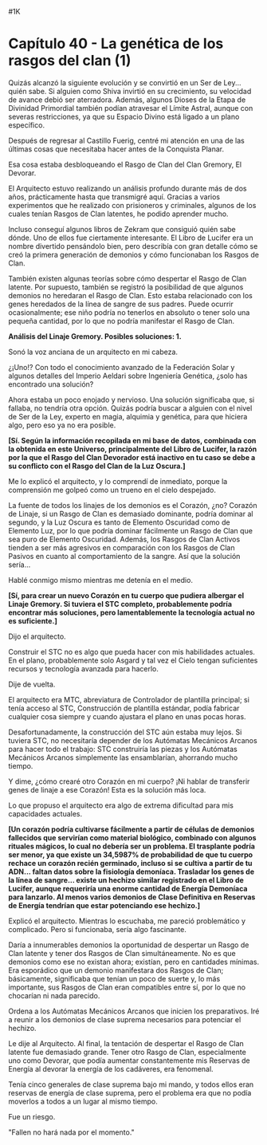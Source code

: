 
#1K 

# Capítulo 40 - La genética de los rasgos del clan (1)


Quizás alcanzó la siguiente evolución y se convirtió en un Ser de Ley... quién sabe. Si alguien como Shiva invirtió en su crecimiento, su velocidad de avance debió ser aterradora. Además, algunos Dioses de la Etapa de Divinidad Primordial también podían atravesar el Límite Astral, aunque con severas restricciones, ya que su Espacio Divino está ligado a un plano específico.

Después de regresar al Castillo Fuerig, centré mi atención en una de las últimas cosas que necesitaba hacer antes de la Conquista Planar.

Esa cosa estaba desbloqueando el Rasgo de Clan del Clan Gremory, El Devorar.

El Arquitecto estuvo realizando un análisis profundo durante más de dos años, prácticamente hasta que transmigré aquí. Gracias a varios experimentos que he realizado con prisioneros y criminales, algunos de los cuales tenían Rasgos de Clan latentes, he podido aprender mucho.

Incluso conseguí algunos libros de Zekram que consiguió quién sabe dónde. Uno de ellos fue ciertamente interesante. El Libro de Lucifer era un nombre divertido pensándolo bien, pero describía con gran detalle cómo se creó la primera generación de demonios y cómo funcionaban los Rasgos de Clan.

También existen algunas teorías sobre cómo despertar el Rasgo de Clan latente. Por supuesto, también se registró la posibilidad de que algunos demonios no heredaran el Rasgo de Clan. Esto estaba relacionado con los genes heredados de la línea de sangre de sus padres. Puede ocurrir ocasionalmente; ese niño podría no tenerlos en absoluto o tener solo una pequeña cantidad, por lo que no podría manifestar el Rasgo de Clan.

**Análisis del Linaje Gremory. Posibles soluciones: 1.**

Sonó la voz anciana de un arquitecto en mi cabeza.

¿¡Uno!? Con todo el conocimiento avanzado de la Federación Solar y algunos detalles del Imperio Aeldari sobre Ingeniería Genética, ¿solo has encontrado una solución?

Ahora estaba un poco enojado y nervioso. Una solución significaba que, si fallaba, no tendría otra opción. Quizás podría buscar a alguien con el nivel de Ser de la Ley, experto en magia, alquimia y genética, para que hiciera algo, pero eso ya no era posible.

**[Sí. Según la información recopilada en mi base de datos, combinada con la obtenida en este Universo, principalmente del Libro de Lucifer, la razón por la que el Rasgo del Clan Devorador está inactivo en tu caso se debe a su conflicto con el Rasgo del Clan de la Luz Oscura.]**

Me lo explicó el arquitecto, y lo comprendí de inmediato, porque la comprensión me golpeó como un trueno en el cielo despejado.

La fuente de todos los linajes de los demonios es el Corazón, ¿no? Corazón de Linaje, si un Rasgo de Clan es demasiado dominante, podría dominar al segundo, y la Luz Oscura es tanto de Elemento Oscuridad como de Elemento Luz, por lo que podría dominar fácilmente un Rasgo de Clan que sea puro de Elemento Oscuridad. Además, los Rasgos de Clan Activos tienden a ser más agresivos en comparación con los Rasgos de Clan Pasivos en cuanto al comportamiento de la sangre. Así que la solución sería...

Hablé conmigo mismo mientras me detenía en el medio.

**[Sí, para crear un nuevo Corazón en tu cuerpo que pudiera albergar el Linaje Gremory. Si tuviera el STC completo, probablemente podría encontrar más soluciones, pero lamentablemente la tecnología actual no es suficiente.]**

Dijo el arquitecto.

Construir el STC no es algo que pueda hacer con mis habilidades actuales. En el plano, probablemente solo Asgard y tal vez el Cielo tengan suficientes recursos y tecnología avanzada para hacerlo.

Dije de vuelta.

El arquitecto era MTC, abreviatura de Controlador de plantilla principal; si tenía acceso al STC, Construcción de plantilla estándar, podía fabricar cualquier cosa siempre y cuando ajustara el plano en unas pocas horas.

Desafortunadamente, la construcción del STC aún estaba muy lejos. Si tuviera STC, no necesitaría depender de los Autómatas Mecánicos Arcanos para hacer todo el trabajo: STC construiría las piezas y los Autómatas Mecánicos Arcanos simplemente las ensamblarían, ahorrando mucho tiempo.

Y dime, ¿cómo crearé otro Corazón en mi cuerpo? ¡Ni hablar de transferir genes de linaje a ese Corazón! Esta es la solución más loca.

Lo que propuso el arquitecto era algo de extrema dificultad para mis capacidades actuales.

**[Un corazón podría cultivarse fácilmente a partir de células de demonios fallecidos que servirían como material biológico, combinado con algunos rituales mágicos, lo cual no debería ser un problema. El trasplante podría ser menor, ya que existe un 34,5987% de probabilidad de que tu cuerpo rechace un corazón recién germinado, incluso si se cultiva a partir de tu ADN... faltan datos sobre la fisiología demoníaca. Trasladar los genes de la línea de sangre... existe un hechizo similar registrado en el Libro de Lucifer, aunque requeriría una enorme cantidad de Energía Demoníaca para lanzarlo. Al menos varios demonios de Clase Definitiva en Reservas de Energía tendrían que estar potenciando ese hechizo.]**

Explicó el arquitecto. Mientras lo escuchaba, me pareció problemático y complicado. Pero si funcionaba, sería algo fascinante.

Daría a innumerables demonios la oportunidad de despertar un Rasgo de Clan latente y tener dos Rasgos de Clan simultáneamente. No es que demonios como ese no existan ahora; existían, pero en cantidades mínimas. Era esporádico que un demonio manifestara dos Rasgos de Clan; básicamente, significaba que tenían un poco de suerte y, lo más importante, sus Rasgos de Clan eran compatibles entre sí, por lo que no chocarían ni nada parecido.

Ordena a los Autómatas Mecánicos Arcanos que inicien los preparativos. Iré a reunir a los demonios de clase suprema necesarios para potenciar el hechizo.

Le dije al Arquitecto. Al final, la tentación de despertar el Rasgo de Clan latente fue demasiado grande. Tener otro Rasgo de Clan, especialmente uno como Devorar, que podía aumentar constantemente mis Reservas de Energía al devorar la energía de los cadáveres, era fenomenal.

Tenía cinco generales de clase suprema bajo mi mando, y todos ellos eran reservas de energía de clase suprema, pero el problema era que no podía moverlos a todos a un lugar al mismo tiempo.

Fue un riesgo.

"Fallen no hará nada por el momento."
